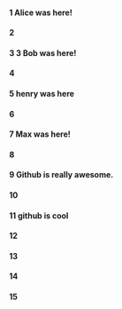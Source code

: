 #### 1 Alice was here!
#### 2
#### 3 3 Bob was here!
#### 4
#### 5 henry was here
#### 6
#### 7 Max was here!
#### 8


#### 9 Github is really awesome.

#### 10
#### 11 github is cool
#### 12
#### 13
#### 14
#### 15